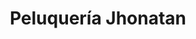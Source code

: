 ---
title: "Peluquería Jhonatan"
url: /zona-19-ciudad-de-guatemala/peluqueria-jhonatan/
shop: peluquería
---
